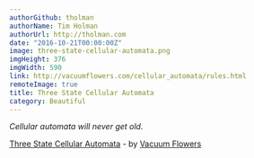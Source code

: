 ```yaml
---
authorGithub: tholman
authorName: Tim Holman
authorUrl: http://tholman.com
date: "2016-10-21T00:00:00Z"
image: three-state-cellular-automata.png
imgHeight: 376
imgWidth: 590
link: http://vacuumflowers.com/cellular_automata/rules.html
remoteImage: true
title: Three State Cellular Automata
category: Beautiful
---
```


_Cellular automata will never get old._

[Three State Cellular Automata](http://vacuumflowers.com/cellular_automata/rules.html) - by [Vacuum Flowers](http://vacuumflowers.com/projects/)
